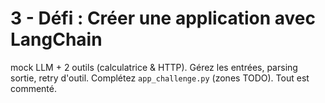 # 3 - Défi : Créer une application avec LangChain

mock LLM + 2 outils (calculatrice & HTTP). Gérez les entrées, parsing sortie, retry d'outil.
Complétez `app_challenge.py` (zones TODO). Tout est commenté.
